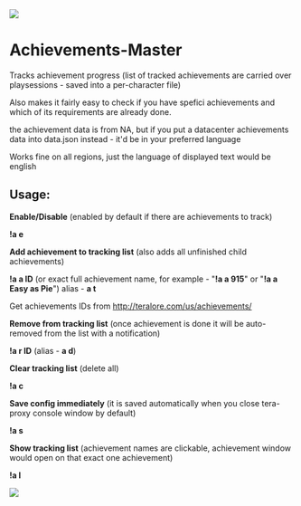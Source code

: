 <img src=http://u.cubeupload.com/Owyn/progress.jpg>

# Achievements-Master
Tracks achievement progress (list of tracked achievements are carried over playsessions - saved into a per-character file)

Also makes it fairly easy to check if you have spefici achievements and which of its requirements are already done.

the achievement data is from NA, but if you put a datacenter achievements data into data.json instead - it'd be in your preferred language


Works fine on all regions, just the language of displayed text would be english

## Usage:
**Enable/Disable** (enabled by default if there are achievements to track)

**!a e**

**Add achievement to tracking list** (also adds all unfinished child achievements)

**!a a ID** (or exact full achievement name, for example -  "**!a a 915**" or "**!a a Easy as Pie**") alias - **a t**

Get achievements IDs from http://teralore.com/us/achievements/

**Remove from tracking list** (once achievement is done it will be auto-removed from the list with a notification)

**!a r ID** (alias - **a d**)

**Clear tracking list** (delete all)

**!a c**

**Save config immediately** (it is saved automatically when you close tera-proxy console window by default)

**!a s**

**Show tracking list** (achievement names are clickable, achievement window would open on that exact one achievement)

**!a l**

<img src=http://u.cubeupload.com/Owyn/list.jpg>

